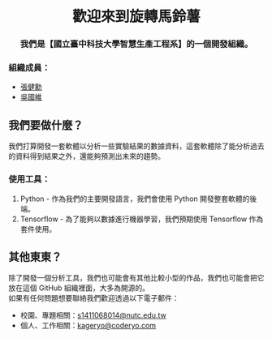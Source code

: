 <h1 align="center">歡迎來到旋轉馬鈴薯</h1>
<h3 align="center">我們是【國立臺中科技大學智慧生產工程系】的一個開發組織。</p>  

### 組織成員：
+ [張健勳](https://github.com/KageRyo/)
+ [吳國維](https://github.com/RRAaru/)

## 我們要做什麼？  
我們打算開發一套軟體以分析一些實驗結果的數據資料，這套軟體除了能分析過去的資料得到結果之外，還能夠預測出未來的趨勢。  

### 使用工具：  
1. Python - 作為我們的主要開發語言，我們會使用 Python 開發整套軟體的後端。
2. Tensorflow - 為了能夠以數據進行機器學習，我們預期使用 Tensorflow 作為套件使用。

## 其他東東？  
除了開發一個分析工具，我們也可能會有其他比較小型的作品，我們也可能會把它放在這個 GitHub 組織裡面，大多為開源的。  
如果有任何問題想要聯絡我們歡迎透過以下電子郵件：
+ 校園、專題相關：s1411068014@nutc.edu.tw
+ 個人、工作相關：kageryo@coderyo.com
